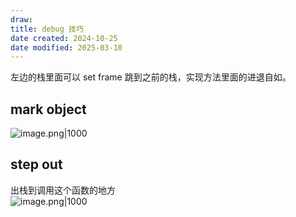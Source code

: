```yaml
---
draw:
title: debug 技巧
date created: 2024-10-25
date modified: 2025-03-10
---
```


左边的栈里面可以 set frame 跳到之前的栈，实现方法里面的进退自如。

## mark object

![image.png|1000](https://imagehosting4picgo.oss-cn-beijing.aliyuncs.com/imagehosting/fix-dir%2Fpicgo%2Fpicgo-clipboard-images%2F2024%2F10%2F25%2F13-33-01-2ccc8744b9fb80ec602b39fd8948da82-202410251333169-062813.png)

## step out

出栈到调用这个函数的地方  
![image.png|1000](https://imagehosting4picgo.oss-cn-beijing.aliyuncs.com/imagehosting/fix-dir%2Fpicgo%2Fpicgo-clipboard-images%2F2024%2F10%2F25%2F13-59-29-1cbef40445cbc35d4a4e56826be01eee-202410251359218-4dfacf.png)
